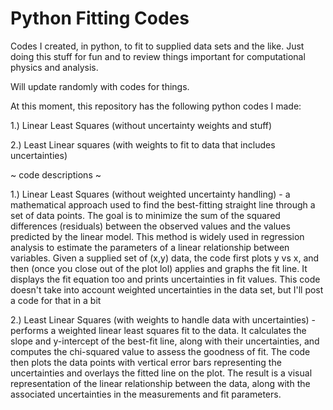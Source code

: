 # Python Fitting Codes
 Codes I created, in python, to fit to supplied data sets and the like. Just doing this stuff for fun and to review things important for computational physics and analysis.

Will update randomly with codes for things.

At this moment, this repository has the following python codes I made:

1.) Linear Least Squares (without uncertainty weights and stuff)

2.) Least Linear squares (with weights to fit to data that includes uncertainties)




~ code descriptions ~

1.) Linear Least Squares (without weighted uncertainty handling) - a mathematical approach used to find the best-fitting straight line through a set of data points. The goal is to minimize the sum of the squared differences (residuals) between the observed values and the values predicted by the linear model. This method is widely used in regression analysis to estimate the parameters of a linear relationship between variables. Given a supplied set of (x,y) data, the code first plots y vs x, and then (once you close out of the plot lol) applies and graphs the fit line. It displays the fit equation too and prints uncertainties in fit values. This code doesn't take into account weighted uncertainties in the data set, but I'll post a code for that in a bit


2.) Least Linear Squares (with weights to handle data with uncertainties) - performs a weighted linear least squares fit to the data. It calculates the slope and y-intercept of the best-fit line, along with their uncertainties, and computes the chi-squared value to assess the goodness of fit. The code then plots the data points with vertical error bars representing the uncertainties and overlays the fitted line on the plot. The result is a visual representation of the linear relationship between the data, along with the associated uncertainties in the measurements and fit parameters.
